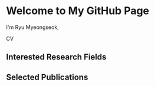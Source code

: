 # Welcome to My GitHub Page

I'm Ryu Myeongseok,

CV 

## Interested Research Fields


## Selected Publications
  
